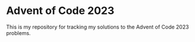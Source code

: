 # Advent of Code 2023

This is my repository for tracking my solutions to the Advent of Code 2023 problems.

